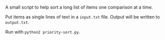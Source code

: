 A small script to help sort a long list of items one comparison at a time.

Put items as single lines of text in a `input.txt` file.  Output will be written to `output.txt`.

Run with `python2 priority-sort.py`.